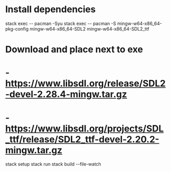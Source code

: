 # Install dependencies
stack exec -- pacman -Syu
stack exec -- pacman -S mingw-w64-x86_64-pkg-config mingw-w64-x86_64-SDL2 mingw-w64-x86_64-SDL2_ttf

# Download and place next to exe
# - https://www.libsdl.org/release/SDL2-devel-2.28.4-mingw.tar.gz
# - https://www.libsdl.org/projects/SDL_ttf/release/SDL2_ttf-devel-2.20.2-mingw.tar.gz

stack setup
stack run
stack build --file-watch